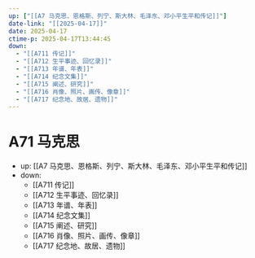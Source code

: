 ```yaml
---
up: ["[[A7 马克思、恩格斯、列宁、斯大林、毛泽东、邓小平生平和传记]]"]
date-link: "[[2025-04-17]]"
date: 2025-04-17
ctime-p: 2025-04-17T13:44:45
down:
  - "[[A711 传记]]"
  - "[[A712 生平事迹、回忆录]]"
  - "[[A713 年谱、年表]]"
  - "[[A714 纪念文集]]"
  - "[[A715 阐述、研究]]"
  - "[[A716 肖像、照片、画传、像章]]"
  - "[[A717 纪念地、故居、遗物]]"
---
```


# A71 马克思

- up: [[A7 马克思、恩格斯、列宁、斯大林、毛泽东、邓小平生平和传记]]
- down:
	- [[A711 传记]]
	- [[A712 生平事迹、回忆录]]
	- [[A713 年谱、年表]]
	- [[A714 纪念文集]]
	- [[A715 阐述、研究]]
	- [[A716 肖像、照片、画传、像章]]
	- [[A717 纪念地、故居、遗物]]
